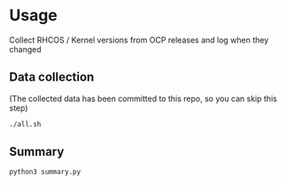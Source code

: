 # Usage

Collect RHCOS / Kernel versions from OCP releases and log when they changed

## Data collection

(The collected data has been committed to this repo, so you can skip this step)

```bash
./all.sh
```

## Summary
```python
python3 summary.py
```
